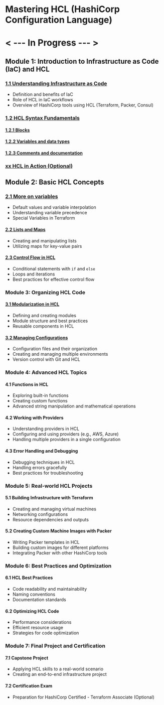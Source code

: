 # Mastering HCL (HashiCorp Configuration Language)

# < --- In Progress --- >

## Module 1: Introduction to Infrastructure as Code (IaC) and HCL

### [1.1 Understanding Infrastructure as Code](./Module-01/1.1-Understaning-IaC.md)

- Definition and benefits of IaC
- Role of HCL in IaC workflows
- Overview of HashiCorp tools using HCL (Terraform, Packer, Consul)

### [1.2 HCL Syntax Fundamentals](./Module-01/1.2-HCL-Syntax.md)

#### [1.2.1 Blocks](./Module-01/1.2.1-Blocks.md)

#### [1.2.2 Variables and data types](./Module-01/1.2.2-Variables-data-types.md)

#### [1.2.3 Comments and documentation](./Module-01/1.2.3-Comments-documentation.md)

### [xx HCL in Action (Optional)](./Module-01/xx-HCL-Action.md)

## Module 2: Basic HCL Concepts

### [2.1 More on variables](./Module-02/2.1-More-variables.md)

- Default values and variable interpolation
- Understanding variable precedence
- Special Variables in Terraform

#### [2.2 Lists and Maps](./Module-02/2.2-Lists-Maps.md)

- Creating and manipulating lists
- Utilizing maps for key-value pairs

#### [2.3 Control Flow in HCL](./Module-02/2.3-Control-Flow.md)

- Conditional statements with `if` and `else`
- Loops and iterations
- Best practices for effective control flow

### Module 3: Organizing HCL Code

#### [3.1 Modularization in HCL](./Module-03/3.1-Modularization.md)

- Defining and creating modules
- Module structure and best practices
- Reusable components in HCL

#### [3.2 Managing Configurations](./Module-03/3.2-Managing-Configurations.md)

- Configuration files and their organization
- Creating and managing multiple environments
- Version control with Git and HCL

### Module 4: Advanced HCL Topics

#### 4.1 Functions in HCL

- Exploring built-in functions
- Creating custom functions
- Advanced string manipulation and mathematical operations

#### 4.2 Working with Providers

- Understanding providers in HCL
- Configuring and using providers (e.g., AWS, Azure)
- Handling multiple providers in a single configuration

#### 4.3 Error Handling and Debugging

- Debugging techniques in HCL
- Handling errors gracefully
- Best practices for troubleshooting

### Module 5: Real-world HCL Projects

#### 5.1 Building Infrastructure with Terraform

- Creating and managing virtual machines
- Networking configurations
- Resource dependencies and outputs

#### 5.2 Creating Custom Machine Images with Packer

- Writing Packer templates in HCL
- Building custom images for different platforms
- Integrating Packer with other HashiCorp tools

### Module 6: Best Practices and Optimization

#### 6.1 HCL Best Practices

- Code readability and maintainability
- Naming conventions
- Documentation standards

#### 6.2 Optimizing HCL Code

- Performance considerations
- Efficient resource usage
- Strategies for code optimization

### Module 7: Final Project and Certification

#### 7.1 Capstone Project

- Applying HCL skills to a real-world scenario
- Creating an end-to-end infrastructure project

#### 7.2 Certification Exam

- Preparation for HashiCorp Certified - Terraform Associate (Optional)
